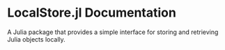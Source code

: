 # LocalStore.jl Documentation

A Julia package that provides a simple interface for storing and retrieving Julia objects locally.

